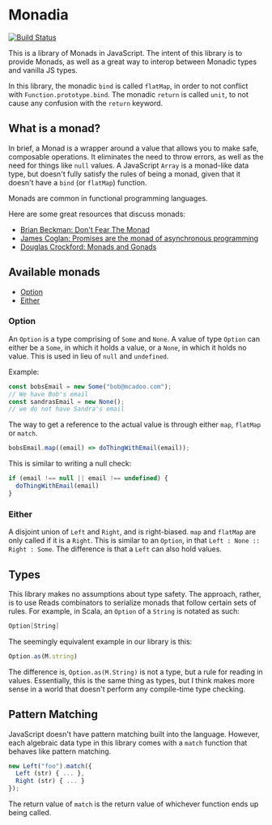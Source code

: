 # Monadia

[![Build Status](https://travis-ci.org/bioball/monadia.svg)](https://travis-ci.org/bioball/monadia)

This is a library of Monads in JavaScript. The intent of this library is to provide Monads, as well as a great way to interop between Monadic types and vanilla JS types.

In this library, the monadic `bind` is called `flatMap`, in order to not conflict with `Function.prototype.bind`. The monadic `return` is called `unit`, to not cause any confusion with the `return` keyword.

## What is a monad?

In brief, a Monad is a wrapper around a value that allows you to make safe, composable operations. It eliminates the need to throw errors, as well as the need for things like `null` values. A JavaScript `Array` is a monad-like data type, but doesn't fully satisfy the rules of being a monad, given that it doesn't have a `bind` (or `flatMap`) function.

Monads are common in functional programming languages.

Here are some great resources that discuss monads:

* [Brian Beckman: Don't Fear The Monad](https://www.youtube.com/watch?v=ZhuHCtR3xq8)
* [James Coglan: Promises are the monad of asynchronous programming](https://blog.jcoglan.com/2011/03/11/promises-are-the-monad-of-asynchronous-programming/)
* [Douglas Crockford: Monads and Gonads](https://www.youtube.com/watch?v=b0EF0VTs9Dc)

## Available monads

* [Option](#option)
* [Either](#either)

### Option

An `Option` is a type comprising of `Some` and `None`. A value of type `Option` can either be a `Some`, in which it holds a value, or a `None`, in which it holds no value. This is used in lieu of `null` and `undefined`.

Example:

```js
const bobsEmail = new Some("bob@mcadoo.com");
// We have Bob's email
const sandrasEmail = new None();
// we do not have Sandra's email
```

The way to get a reference to the actual value is through either `map`, `flatMap` or `match`.

```js
bobsEmail.map((email) => doThingWithEmail(email));
```

This is similar to writing a null check:

```js
if (email !== null || email !== undefined) {
  doThingWithEmail(email)
}
```

### Either

A disjoint union of `Left` and `Right`, and is right-biased. `map` and `flatMap` are only called if it is a `Right`. This is similar to an `Option`, in that `Left : None :: Right : Some`. The difference is that a `Left` can also hold values.

## Types

This library makes no assumptions about type safety. The approach, rather, is to use Reads combinators to serialize monads that follow certain sets of rules. For example, in Scala, an `Option` of a `String` is notated as such:

```scala
Option[String]
```

The seemingly equivalent example in our library is this:

```js
Option.as(M.string)
```

The difference is, `Option.as(M.String)` is not a type, but a rule for reading in values. Essentially, this is the same thing as types, but I think makes more sense in a world that doesn't perform any compile-time type checking.

## Pattern Matching

JavaScript doesn't have pattern matching built into the language. However, each algebraic data type in this library comes with a `match` function that behaves like pattern matching.

```js
new Left("foo").match({
  Left (str) { ... },
  Right (str) { ... }
});
```

The return value of `match` is the return value of whichever function ends up being called.
